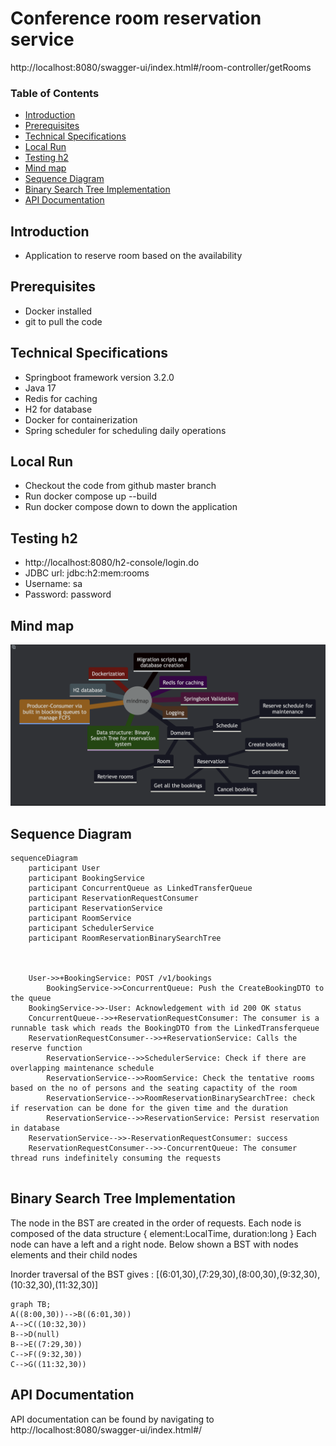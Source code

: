 # Conference room reservation service


http://localhost:8080/swagger-ui/index.html#/room-controller/getRooms


### Table of Contents
- [Introduction](#introduction)
- [Prerequisites](#prerequisites)
- [Technical Specifications](#technical-specifications)
- [Local Run](#local-run)
- [Testing h2](#testing-h2)
- [Mind map](#mind-map)
- [Sequence Diagram](#sequence-diagram)
- [Binary Search Tree Implementation](#binary-search-tree-implementation)
- [API Documentation](#)


## Introduction

 - Application to reserve room based on the availability

## Prerequisites
 - Docker installed
 - git to pull the code

## Technical Specifications
 - Springboot framework version 3.2.0
 - Java 17
 - Redis for caching
 - H2 for database
 - Docker for containerization
 - Spring scheduler for scheduling daily operations


## Local Run

 - Checkout the code from github master branch
 - Run docker compose up --build 
 - Run docker compose down to down the application


## Testing h2
 - http://localhost:8080/h2-console/login.do
 - JDBC url: jdbc:h2:mem:rooms
 - Username: sa
 - Password: password


## Mind map

![Compound Run](https://github.com/shobhakamath/conference-booking-service/blob/master/img/mindmap.png?raw=true)


## Sequence Diagram
```mermaid
sequenceDiagram
    participant User
    participant BookingService
    participant ConcurrentQueue as LinkedTransferQueue
    participant ReservationRequestConsumer
    participant ReservationService
    participant RoomService
    participant SchedulerService
    participant RoomReservationBinarySearchTree

    
    
    User->>+BookingService: POST /v1/bookings
        BookingService->>ConcurrentQueue: Push the CreateBookingDTO to the queue
    BookingService->>-User: Acknowledgement with id 200 OK status
    ConcurrentQueue-->>+ReservationRequestConsumer: The consumer is a runnable task which reads the BookingDTO from the LinkedTransferqueue
    ReservationRequestConsumer-->>+ReservationService: Calls the reserve function
        ReservationService-->>SchedulerService: Check if there are overlapping maintenance schedule
        ReservationService-->>RoomService: Check the tentative rooms based on the no of persons and the seating capactity of the room
        ReservationService-->>RoomReservationBinarySearchTree: check if reservation can be done for the given time and the duration
        ReservationService-->>ReservationService: Persist reservation in database
    ReservationService-->>-ReservationRequestConsumer: success
    ReservationRequestConsumer-->>-ConcurrentQueue: The consumer thread runs indefinitely consuming the requests
    
```

## Binary Search Tree Implementation

The node in the BST are created in the order of requests.
Each node is composed of the data structure
{ 
 element:LocalTime,
 duration:long
}
Each node can have a left and a right node.
Below shown a BST with nodes elements and their child nodes

Inorder traversal of the BST gives :
[(6:01,30),(7:29,30),(8:00,30),(9:32,30),(10:32,30),(11:32,30)]

```mermaid
graph TB;
A((8:00,30))-->B((6:01,30))
A-->C((10:32,30))
B-->D(null)
B-->E((7:29,30))
C-->F((9:32,30))
C-->G((11:32,30))

```

## API Documentation
API documentation can be found by navigating to http://localhost:8080/swagger-ui/index.html#/



